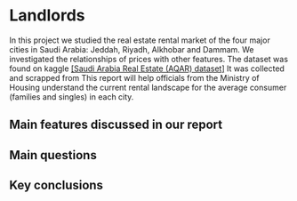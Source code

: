 # Landlords
In this project we studied the real estate rental market of the four major cities in Saudi Arabia: Jeddah, Riyadh, Alkhobar and Dammam. We investigated the relationships of prices with other features. The dataset was found on kaggle <a href = "https://www.kaggle.com/datasets/lama122/saudi-arabia-real-estate-aqar">[Saudi Arabia Real Estate (AQAR) dataset]</a> It was collected and scrapped from <a href ="https://sa.aqar.fm"></a> This report will help officials from the Ministry of Housing understand the current rental landscape for the average consumer (families and singles) in each city. 


## Main features discussed in our report

## Main questions

## Key conclusions